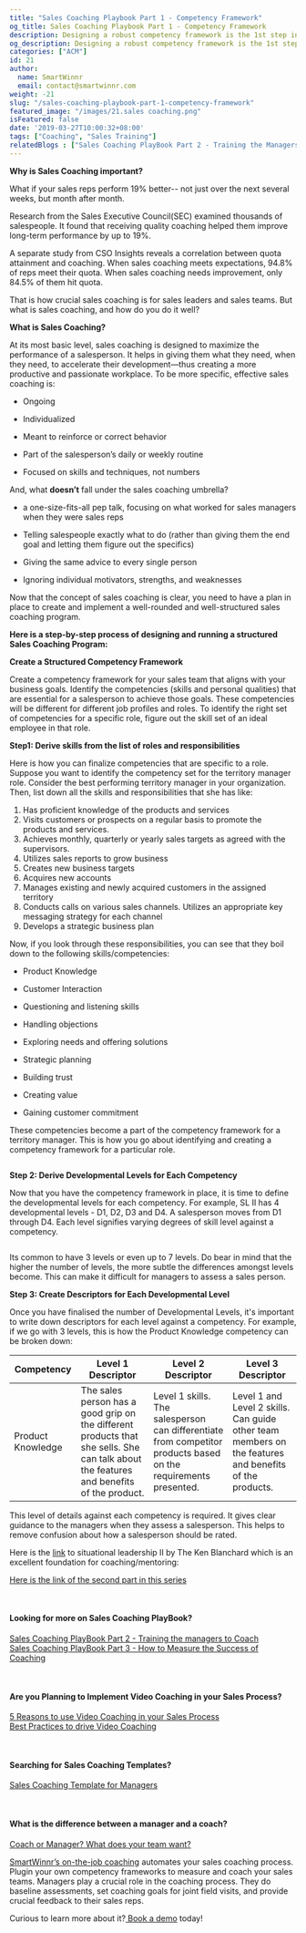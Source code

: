 ```yaml
---
title: "Sales Coaching Playbook Part 1 - Competency Framework"
og_title: Sales Coaching Playbook Part 1 - Competency Framework
description: Designing a robust competency framework is the 1st step in setting up a systematic and structured sales coaching.
og_description: Designing a robust competency framework is the 1st step in setting up a systematic and structured sales coaching.
categories: ["ACM"]
id: 21
author:
  name: SmartWinnr
  email: contact@smartwinnr.com
weight: -21
slug: "/sales-coaching-playbook-part-1-competency-framework"
featured_image: "/images/21.sales coaching.png"
isFeatured: false
date: '2019-03-27T10:00:32+08:00'
tags: ["Coaching", "Sales Training"]
relatedBlogs : ["Sales Coaching PlayBook Part 2 - Training the Managers to Coach", "Sales Coaching Playbook Part 3- How to Measure Success of Coaching", "5 Reasons to Use Video Coaching in Your Sales Process"]
---
```


**Why is Sales Coaching important?**

What if your sales reps perform 19% better-- not just over the next several weeks, but month after month.

Research from the Sales Executive Council(SEC) examined thousands of salespeople. It found that receiving quality coaching helped them improve long-term performance by up to 19%.

A separate study from CSO Insights reveals a correlation between quota attainment and coaching. When sales coaching meets expectations, 94.8% of reps meet their quota. When sales coaching needs improvement, only 84.5% of them hit quota.

That is how crucial sales coaching is for sales leaders and sales teams. But what is sales coaching, and how do you do it well?

**What is Sales Coaching?**

At its most basic level, sales coaching is designed to maximize the performance of a salesperson. It helps in giving them what they need, when they need, to accelerate their development—thus creating a more productive and passionate workplace. To be more specific, effective sales coaching is:

* Ongoing

* Individualized

* Meant to reinforce or correct behavior

* Part of the salesperson’s daily or weekly routine

* Focused on skills and techniques, not numbers

And, what **doesn’t** fall under the sales coaching umbrella?

* a one-size-fits-all pep talk, focusing on what worked for sales managers when they were sales reps

* Telling salespeople exactly what to do (rather than giving them the end goal and letting them figure out the specifics)

* Giving the same advice to every single person

* Ignoring individual motivators, strengths, and weaknesses

Now that the concept of sales coaching is clear, you need to have a plan in place to create and implement a well-rounded and well-structured sales coaching program.

**Here is a step-by-step process of designing and running a structured Sales Coaching Program:**

**Create a Structured Competency Framework**

Create a competency framework for your sales team that aligns with your business goals. Identify the competencies (skills and personal qualities) that are essential for a salesperson to achieve those goals. These competencies will be different for different job profiles and roles. To identify the right set of competencies for a specific role, figure out the skill set of an ideal employee in that role.

**Step1: Derive skills from the list of roles and responsibilities**

Here is how you can finalize competencies that are specific to a role. Suppose you want to identify the competency set for the territory manager role. Consider the best performing territory manager in your organization. Then, list down all the skills and responsibilities that she has like:

1. Has proficient knowledge of the products and services
2. Visits customers or prospects on a regular basis to promote the products and services.
3. Achieves monthly, quarterly or yearly sales targets as agreed with the supervisors.
4. Utilizes sales reports to grow business
5. Creates new business targets
6. Acquires new accounts
7. Manages existing and newly acquired customers in the assigned territory
8. Conducts calls on various sales channels. Utilizes an appropriate key messaging strategy for each channel
9. Develops a strategic business plan


Now, if you look through these responsibilities, you can see that they boil down to the following skills/competencies:

* Product Knowledge

* Customer Interaction

* Questioning and listening skills

* Handling objections

* Exploring needs and offering solutions

* Strategic planning

* Building trust

* Creating value

* Gaining customer commitment

These competencies become a part of the competency framework for a territory manager. This is how you go about identifying and creating a competency framework for a particular role.

<img alt="" src="/images/derive-skills-from-role-and-responsibilities.png" class="ml_standard_image">

**Step 2: Derive Developmental Levels for Each Competency**

Now that you have the competency framework in place,  it is time to define the developmental levels for each competency. For example, SL II has 4 developmental levels - D1, D2, D3 and D4. A salesperson moves from D1 through D4. Each level signifies varying degrees of skill level against a competency. 

<img alt="" src="/images/derive-developemental-leveles-for-each-competency.png" class="ml_standard_image ml-margin-top-bottom20 ml_image_center">

Its common to have 3 levels or even up to 7 levels. Do bear in mind that the higher the number of levels, the more subtle the differences amongst levels become. This can make it difficult for managers to assess a sales person.

**Step 3: Create Descriptors for Each Developmental Level**

Once you have finalised the number of Developmental Levels, it's important to write down descriptors for each level against a competency. For example, if we go with 3 levels, this is how the Product Knowledge competency can be broken down:

<table class="table-bordered table-striped ml-margin-bottom10">
  <thead class="">
    <tr>
      <th class="padding5">Competency</th>
      <th class="padding5">Level 1 Descriptor</th>
      <th class="padding5">Level 2 Descriptor</th>
      <th class="padding5">Level 3 Descriptor</th>
    </tr>
  </thead>
  <tbody class="">
    <tr>
      <td class="padding5">Product Knowledge</td>
      <td class="padding5">The sales person has a good grip on the different products that she sells. She can talk about the features and benefits of the product.</td>
      <td class="padding5">Level 1 skills. The salesperson can differentiate from competitor products based on the requirements presented.</td>
      <td class="padding5">Level 1 and Level 2 skills. Can guide other team members on the features and benefits of the products.</td>
    </tr>
  </tbody>
</table>

This level of details against each competency is required. It gives clear guidance to the managers when they assess a salesperson. This helps to remove confusion about how a salesperson should be rated.

Here is the [link](https://www.kenblanchard.com/getattachment/Products-Services/Situational-Leadership-II/The-SLII-Experience-Sample-PW.pdf) to situational leadership II by The Ken Blanchard which is an excellent foundation for coaching/mentoring:

[Here is the link of the second part in this series](https://www.smartwinnr.com/post/sales-coaching-playbook-part-2-training-managers-to-coach/)

<br>

#### **Looking for more on Sales Coaching PlayBook?**

<a href="https://smartwinnr.com/post/sales-coaching-playbook-part-2-training-managers-to-coach/" target="_blank">Sales Coaching PlayBook Part 2 - Training the managers to Coach</a><br>
<a href="https://smartwinnr.com/post/sales-coaching-playbook-3-how-to-measure-the-success-of-coaching/" target="_blank">Sales Coaching PlayBook Part 3 - How to Measure the Success of Coaching</a>

<br>

#### **Are you Planning to Implement Video Coaching in your Sales Process?**

<a href="https://smartwinnr.com/post/reasons-to-use-video-coaching-in-your-sales-progress/" target="_blank">5 Reasons to use Video Coaching in your Sales Process</a><br>
<a href="https://www.smartwinnr.com/post/best-practices-to-drive-video-coaching/" target="_blank">Best Practices to drive Video Coaching</a>

<br>

#### **Searching for Sales Coaching Templates?**

<a href="https://smartwinnr.com/post/sales-coaching-template-for-managers/" target="_blank">Sales Coaching Template for Managers</a>

<br>

#### **What is the difference between a manager and a coach?**

<a href="https://www.smartwinnr.com/post/coach-or-manager-what-does-your-team-want/" target="_blank">Coach or Manager? What does your team want?</a><br>

<a href="https://smartwinnr.com/product/sales-coaching/" target="_blank">SmartWinnr’s on-the-job coaching</a> automates your sales coaching process. Plugin your own competency frameworks to measure and coach your sales teams. Managers play a crucial role in the coaching process. They do baseline assessments, set coaching goals for joint field visits, and provide crucial feedback to their sales reps.
<br>

Curious to learn more about it?<a href="https://www.smartwinnr.com/request-demo/" target="_blank"> Book a demo</a> today!
